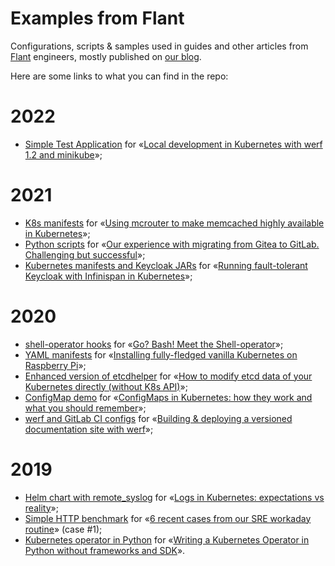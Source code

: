 # Examples from Flant
Configurations, scripts &amp; samples used in guides and other articles from [Flant](https://flant.com/) engineers, mostly published on [our blog](https://blog.flant.com/).

Here are some links to what you can find in the repo:

# 2022

* [Simple Test Application](2022/01-werf-local-dev) for «[Local development in Kubernetes with werf 1.2 and minikube](https://blog.flant.com/local-development-in-kubernetes-with-werf/)»;

# 2021

* [K8s manifests](2021/09-memcached-mcrouter) for «[Using mcrouter to make memcached highly available in Kubernetes](https://blog.flant.com/highly-available-memcached-with-mcrouter-in-kubernetes/)»;
* [Python scripts](2021/09-gitea-gitlab-migration) for «[Our experience with migrating from Gitea to GitLab. Challenging but successful](https://blog.flant.com/gitea-to-gitlab-migration/)»;
* [Kubernetes manifests and Keycloak JARs](2021/07-keycloak) for «[Running fault-tolerant Keycloak with Infinispan in Kubernetes](https://blog.flant.com/ha-keycloak-infinispan-kubernetes/)»;

# 2020

* [shell-operator hooks](2020/08-kubecon) for «[Go? Bash! Meet the Shell-operator](https://blog.flant.com/go-bash-meet-the-shell-operator/)»;
* [YAML manifests](2020/08-k8s-raspberry-pi) for «[Installing fully-fledged vanilla Kubernetes on Raspberry Pi](https://blog.flant.com/installing-fully-fledged-vanilla-kubernetes-on-raspberry-pi/)»;
* [Enhanced version of etcdhelper](2020/04-etcdhelper) for «[How to modify etcd data of your Kubernetes directly (without K8s API)](https://blog.flant.com/how-to-modify-etcd-data-of-your-kubernetes-directly-without-k8s-api/)»;
* [ConfigMap demo](2020/04-configmaps) for «[ConfigMaps in Kubernetes: how they work and what you should remember](https://blog.flant.com/configmaps-in-kubernetes-how-they-work-and-what-you-should-remember/)»;
* [werf and GitLab CI configs](2020/01-dynamic-build) for «[Building & deploying a versioned documentation site with werf](https://blog.flant.com/building-deploying-a-versioned-documentation-site-with-werf/)»;

# 2019

* [Helm chart with remote_syslog](2019/10-remote-syslog) for «[Logs in Kubernetes: expectations vs reality](https://blog.flant.com/logs-in-kubernetes-expectations-vs-reality/)»;
* [Simple HTTP benchmark](2019/09-http-bench) for «[6 recent cases from our SRE workaday routine](https://blog.flant.com/troubleshooting-web-apps-issues-6-recent-cases-from-our-sres/)» (case #1);
* [Kubernetes operator in Python](2019/08-k8s-python-operator) for «[Writing a Kubernetes Operator in Python without frameworks and SDK](https://blog.flant.com/writing-a-kubernetes-operator-in-python-without-frameworks-and-sdk/)».
